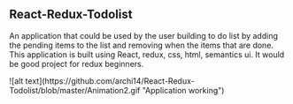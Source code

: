 <h2>React-Redux-Todolist</h2>

</p> An application that could be used by the user building to do list by adding the pending items to the list and removing when the items that are done. This application is built using React, redux, css, html, semantics ui. It would be good
project for redux beginners. </p>
![alt text](https://github.com/archi14/React-Redux-Todolist/blob/master/Animation2.gif "Application working")   


